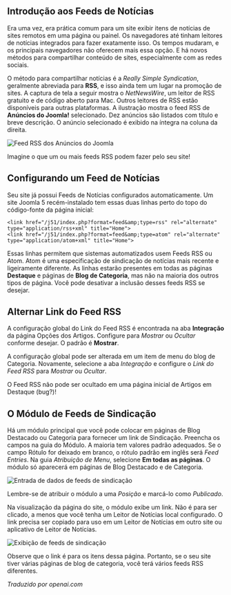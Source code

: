 <!-- Filename: jdocmanual?manual=user&heading=news&filename=news-feeds.md / Display title: Feeds de Notícias  -->

## Introdução aos Feeds de Notícias

Era uma vez, era prática comum para um site exibir itens de notícias de sites remotos em uma página ou painel. Os navegadores até tinham leitores de notícias integrados para fazer exatamente isso. Os tempos mudaram, e os principais navegadores não oferecem mais essa opção. E há novos métodos para compartilhar conteúdo de sites, especialmente com as redes sociais.

O método para compartilhar notícias é a *Really Simple Syndication*, geralmente abreviada para **RSS**, e isso ainda tem um lugar na promoção de sites. A captura de tela a seguir mostra o *NetNewsWire*, um leitor de RSS gratuito e de código aberto para Mac. Outros leitores de RSS estão disponíveis para outras plataformas. A ilustração mostra o feed RSS de **Anúncios do Joomla!** selecionado. Dez anúncios são listados com título e breve descrição. O anúncio selecionado é exibido na íntegra na coluna da direita.

![Feed RSS dos Anúncios do Joomla](../../../en/images/news-feeds/news-netnewswire-display.png "Anúncios do Joomla")

Imagine o que um ou mais feeds RSS podem fazer pelo seu site!  

## Configurando um Feed de Notícias

Seu site já possui Feeds de Notícias configurados automaticamente. Um site Joomla 5 recém-instalado tem essas duas linhas perto do topo do código-fonte da página inicial:

```
<link href="/j51/index.php?format=feed&amp;type=rss" rel="alternate" type="application/rss+xml" title="Home">
<link href="/j51/index.php?format=feed&amp;type=atom" rel="alternate" type="application/atom+xml" title="Home">
```
Essas linhas permitem que sistemas automatizados usem Feeds RSS ou Atom. Atom é uma especificação de sindicação de notícias mais recente e ligeiramente diferente. As linhas estarão presentes em todas as páginas **Destaque** e páginas de **Blog de Categoria**, mas não na maioria dos outros tipos de página. Você pode desativar a inclusão desses feeds RSS se desejar.

## Alternar Link do Feed RSS

A configuração global do Link do Feed RSS é encontrada na aba **Integração** da página Opções dos Artigos. Configure para *Mostrar* ou *Ocultar* conforme desejar. O padrão é **Mostrar**.

A configuração global pode ser alterada em um item de menu do blog de Categoria. Novamente, selecione a aba *Integração* e configure o *Link do Feed RSS* para *Mostrar* ou *Ocultar*.

O Feed RSS não pode ser ocultado em uma página inicial de Artigos em Destaque (bug?)!

## O Módulo de Feeds de Sindicação

Há um módulo principal que você pode colocar em páginas de Blog Destacado ou Categoria para fornecer um link de Sindicação. Preencha os campos na guia do Módulo. A maioria tem valores padrão adequados. Se o campo Rótulo for deixado em branco, o rótulo padrão em inglês será *Feed Entries*. Na guia *Atribuição de Menu*, selecione **Em todas as páginas**. O módulo só aparecerá em páginas de Blog Destacado e de Categoria.

![Entrada de dados de feeds de sindicação](../../../en/images/news-feeds/news-syndication-feeds-form.png "Entrada de dados de feeds de sindicação")

Lembre-se de atribuir o módulo a uma *Posição* e marcá-lo como *Publicado*.

Na visualização da página do site, o módulo exibe um link. Não é para ser clicado, a menos que você tenha um Leitor de Notícias local configurado. O link precisa ser copiado para uso em um Leitor de Notícias em outro site ou aplicativo de Leitor de Notícias.

![Exibição de feeds de sindicação](../../../en/images/news-feeds/news-syndication-feeds-display.png "Exibição de feeds de sindicação")

Observe que o link é para os itens dessa página. Portanto, se o seu site tiver várias páginas de blog de categoria, você terá vários feeds RSS diferentes.

*Traduzido por openai.com*

